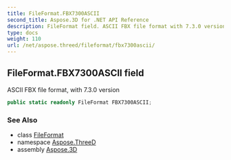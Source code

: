 ```yaml
---
title: FileFormat.FBX7300ASCII
second_title: Aspose.3D for .NET API Reference
description: FileFormat field. ASCII FBX file format with 7.3.0 version
type: docs
weight: 110
url: /net/aspose.threed/fileformat/fbx7300ascii/
---
```

## FileFormat.FBX7300ASCII field

ASCII FBX file format, with 7.3.0 version

```csharp
public static readonly FileFormat FBX7300ASCII;
```

### See Also

* class [FileFormat](../)
* namespace [Aspose.ThreeD](../../../aspose.threed/)
* assembly [Aspose.3D](../../../)


